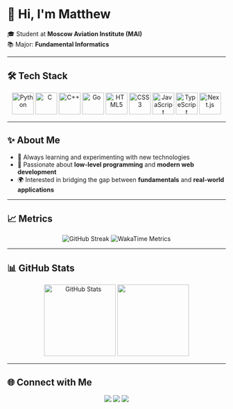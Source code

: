 # 👋 Hi, I'm Matthew 

🎓 Student at **Moscow Aviation Institute (MAI)**  
📚 Major: **Fundamental Informatics**  

---

## 🛠️ Tech Stack  

<p align="center">
  <img src="https://cdn.jsdelivr.net/gh/devicons/devicon/icons/python/python-original.svg" alt="Python" width="50" height="50"/>
  <img src="https://cdn.jsdelivr.net/gh/devicons/devicon/icons/c/c-original.svg" alt="C" width="50" height="50"/>
  <img src="https://cdn.jsdelivr.net/gh/devicons/devicon/icons/cplusplus/cplusplus-original.svg" alt="C++" width="50" height="50"/>
  <img src="https://cdn.jsdelivr.net/gh/devicons/devicon/icons/go/go-original.svg" alt="Go" width="50" height="50"/>
  <img src="https://cdn.jsdelivr.net/gh/devicons/devicon/icons/html5/html5-original.svg" alt="HTML5" width="50" height="50"/>
  <img src="https://cdn.jsdelivr.net/gh/devicons/devicon/icons/css3/css3-original.svg" alt="CSS3" width="50" height="50"/>
  <img src="https://cdn.jsdelivr.net/gh/devicons/devicon/icons/javascript/javascript-original.svg" alt="JavaScript" width="50" height="50"/>
  <img src="https://cdn.jsdelivr.net/gh/devicons/devicon/icons/typescript/typescript-original.svg" alt="TypeScript" width="50" height="50"/>
  <img src="https://cdn.jsdelivr.net/gh/devicons/devicon/icons/nextjs/nextjs-original.svg" alt="Next.js" width="50" height="50"/>
</p>

---

## ✨ About Me  

- 🔭 Always learning and experimenting with new technologies  
- 🧠 Passionate about **low-level programming** and **modern web development**  
- 🌍 Interested in bridging the gap between **fundamentals** and **real-world applications**  

---

## 📈 Metrics  

<p align="center">
  <img src="https://github-readme-streak-stats.herokuapp.com/?user=THENEAL24&theme=tokyonight" alt="GitHub Streak"/>
  <img src="https://github-readme-stats.vercel.app/api/wakatime?username=THENEAL24&theme=tokyonight" alt="WakaTime Metrics"/>
</p>

---

## 📊 GitHub Stats  

<p align="center">
  <img src="https://github-readme-stats.vercel.app/api?username=THENEAL24&show_icons=true&theme=merko" alt="GitHub Stats" height="165"/>
  <img src="https://github-readme-stats.vercel.app/api/top-langs/?username=THENEAL24&layout=compact&theme=tokyonight" height="165"/>
</p>

---

## 🌐 Connect with Me  

<p align="center">
  <a href="https://github.com/THENEAL24"><img src="https://img.shields.io/badge/GitHub-181717?style=for-the-badge&logo=github&logoColor=white"/></a>
  <a href="https://t.me/THENEAL25"><img src="https://img.shields.io/badge/Telegram-26A5E4?style=for-the-badge&logo=telegram&logoColor=white"/></a>
  <a href="mailto:mr.ge4manenko@mail.ru"><img src="https://img.shields.io/badge/Email-D14836?style=for-the-badge&logo=gmail&logoColor=white"/></a>
</p>
